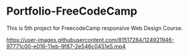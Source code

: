 


# Portfolio-FreeCodeCamp
This is 5th project for FreecodeCamp responsive Web Design Course.

https://user-images.githubusercontent.com/81517284/124921946-97771c00-e016-11eb-9f87-2e546c0451e5.mp4
